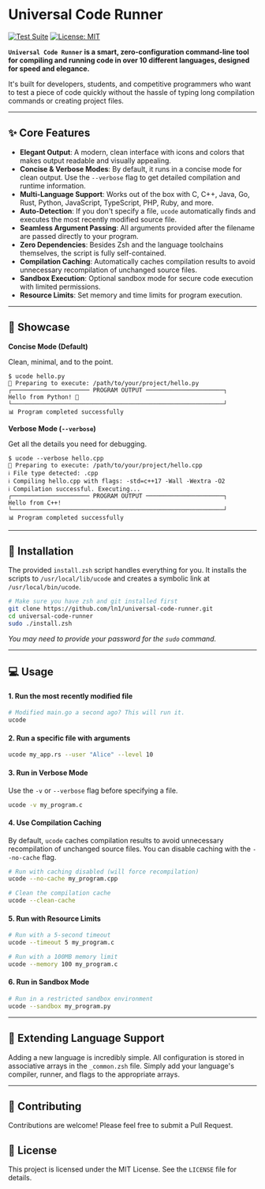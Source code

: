 # Universal Code Runner
[![Test Suite](https://github.com/ln-one/universal-code-runner/actions/workflows/ci.yml/badge.svg)](https://github.com/ln1/universal-code-runner/actions/workflows/ci.yml)
[![License: MIT](https://img.shields.io/badge/License-MIT-yellow.svg)](https://opensource.org/licenses/MIT)

**`Universal Code Runner` is a smart, zero-configuration command-line tool for compiling and running code in over 10 different languages, designed for speed and elegance.**

It's built for developers, students, and competitive programmers who want to test a piece of code quickly without the hassle of typing long compilation commands or creating project files.

---

## ✨ Core Features

-   **Elegant Output**: A modern, clean interface with icons and colors that makes output readable and visually appealing.
-   **Concise & Verbose Modes**: By default, it runs in a concise mode for clean output. Use the `--verbose` flag to get detailed compilation and runtime information.
-   **Multi-Language Support**: Works out of the box with C, C++, Java, Go, Rust, Python, JavaScript, TypeScript, PHP, Ruby, and more.
-   **Auto-Detection**: If you don't specify a file, `ucode` automatically finds and executes the most recently modified source file.
-   **Seamless Argument Passing**: All arguments provided after the filename are passed directly to your program.
-   **Zero Dependencies**: Besides Zsh and the language toolchains themselves, the script is fully self-contained.
-   **Compilation Caching**: Automatically caches compilation results to avoid unnecessary recompilation of unchanged source files.
-   **Sandbox Execution**: Optional sandbox mode for secure code execution with limited permissions.
-   **Resource Limits**: Set memory and time limits for program execution.

---

## 💅 Showcase

**Concise Mode (Default)**

Clean, minimal, and to the point.

```
$ ucode hello.py
🚀 Preparing to execute: /path/to/your/project/hello.py
┌────────────────────── PROGRAM OUTPUT ──────────────────────┐
Hello from Python! 👋
└────────────────────────────────────────────────────────────┘
📊 Program completed successfully
```

**Verbose Mode (`--verbose`)**

Get all the details you need for debugging.

```
$ ucode --verbose hello.cpp
🚀 Preparing to execute: /path/to/your/project/hello.cpp
ℹ️ File type detected: .cpp
ℹ️ Compiling hello.cpp with flags: -std=c++17 -Wall -Wextra -O2
ℹ️ Compilation successful. Executing...
┌────────────────────── PROGRAM OUTPUT ──────────────────────┐
Hello from C++!
└────────────────────────────────────────────────────────────┘
📊 Program completed successfully
```
---

## 🚀 Installation

The provided `install.zsh` script handles everything for you. It installs the scripts to `/usr/local/lib/ucode` and creates a symbolic link at `/usr/local/bin/ucode`.

```bash
# Make sure you have zsh and git installed first
git clone https://github.com/ln1/universal-code-runner.git
cd universal-code-runner
sudo ./install.zsh
```
*You may need to provide your password for the `sudo` command.*

---

## 💻 Usage

#### 1. Run the most recently modified file
```bash
# Modified main.go a second ago? This will run it.
ucode
```

#### 2. Run a specific file with arguments
```bash
ucode my_app.rs --user "Alice" --level 10
```

#### 3. Run in Verbose Mode

Use the `-v` or `--verbose` flag before specifying a file.

```bash
ucode -v my_program.c
```

#### 4. Use Compilation Caching

By default, `ucode` caches compilation results to avoid unnecessary recompilation of unchanged source files. You can disable caching with the `--no-cache` flag.

```bash
# Run with caching disabled (will force recompilation)
ucode --no-cache my_program.cpp

# Clean the compilation cache
ucode --clean-cache
```

#### 5. Run with Resource Limits

```bash
# Run with a 5-second timeout
ucode --timeout 5 my_program.c

# Run with a 100MB memory limit
ucode --memory 100 my_program.c
```

#### 6. Run in Sandbox Mode

```bash
# Run in a restricted sandbox environment
ucode --sandbox my_program.py
```

---

## 🔧 Extending Language Support

Adding a new language is incredibly simple. All configuration is stored in associative arrays in the `_common.zsh` file. Simply add your language's compiler, runner, and flags to the appropriate arrays.

---

## 🤝 Contributing

Contributions are welcome! Please feel free to submit a Pull Request.

## 📄 License

This project is licensed under the MIT License. See the `LICENSE` file for details. 
